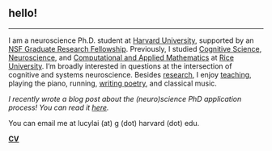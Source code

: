 ## hello!
***
I am a neuroscience Ph.D. student at [Harvard University](http://www.hms.harvard.edu/dms/neuroscience/index.html), supported by an [NSF Graduate Research Fellowship](https://www.nsfgrfp.org/). Previously, I studied [Cognitive Science](http://cogsci.rice.edu/), [Neuroscience](http://neuroscience.rice.edu), and [Computational and Applied Mathematics](http://www.caam.rice.edu/) at [Rice University](http://www.rice.edu/). I’m broadly interested in questions at the intersection of cognitive and systems neuroscience. Besides [research](./research.html), I enjoy [teaching](./teaching.html), playing the piano, running, [writing poetry](http://subcorticalsongs.wordpress.com/), and classical music.

*I recently wrote a blog post about the (neuro)science PhD application process! You can read it [here](https://lucyblogs.wordpress.com/2018/08/02/all-about-phd-applications/).*

You can email me at lucylai (at) g (dot) harvard (dot) edu.

**[CV](./lai_cv.pdf)**
